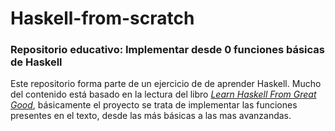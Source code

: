# Haskell-from-scratch
### Repositorio educativo: Implementar desde 0 funciones básicas de Haskell

Este repositorio forma parte de un ejercicio de de aprender Haskell. Mucho del contenido está basado en la lectura del 
libro [*Learn Haskell From Great Good*](http://learnyouahaskell.com/), básicamente el proyecto se trata de implementar las funciones presentes
en el texto, desde las más básicas a las mas avanzandas. 

